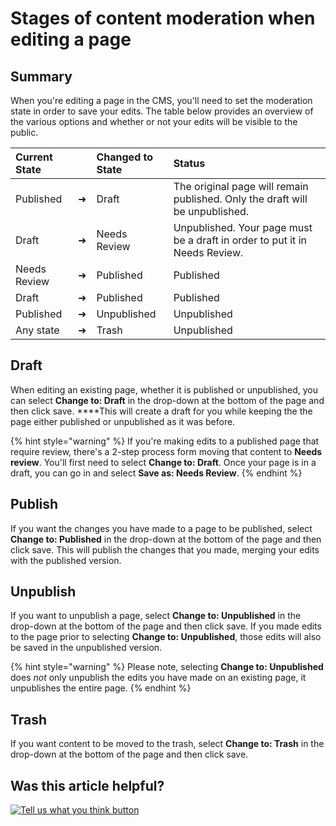 # Stages of content moderation when editing a page

## Summary

When you're editing a page in the CMS, you'll need to set the moderation state in order to save your edits. The table below provides an overview of the various options and whether or not your edits will be visible to the public. 

| Current State |  | Changed to State | Status |
| :--- | :--- | :--- | :--- |
| Published  | ➜ | Draft | The original page will remain published. Only the draft will be unpublished. |
| Draft  | ➜ | Needs Review | Unpublished. Your page must be a draft in order to put it in Needs Review. |
| Needs Review  | ➜ | Published | Published |
| Draft  | ➜ | Published | Published |
| Published  | ➜ | Unpublished | Unpublished |
| Any state  | ➜ | Trash | Unpublished |

## Draft

When editing an existing page, whether it is published or unpublished, you can select **Change to: Draft** in the drop-down at the bottom of the page and then click save. ****This will create a draft for you while keeping the the page either published or unpublished as it was before.

{% hint style="warning" %}
If you're making edits to a published page that require review, there's a 2-step process form moving that content to **Needs review**. You'll first need to select **Change to: Draft**. Once your page is in a draft, you can go in and select **Save as: Needs Review**. 
{% endhint %}

## Publish

If you want the changes you have made to a page to be published, select **Change to: Published** in the drop-down at the bottom of the page and then click save. This will publish the changes that you made, merging your edits with the published version.

## Unpublish

If you want to unpublish a page, select **Change to: Unpublished** in the drop-down at the bottom of the page and then click save. If you made edits to the page prior to selecting **Change to: Unpublished**, those edits will also be saved in the unpublished version.

{% hint style="warning" %}
Please note, selecting **Change to: Unpublished** does _not_ only unpublish the edits you have made on an existing page, it unpublishes the entire page. 
{% endhint %}

## Trash

If you want content to be moved to the trash, select **Change to: Trash** in the drop-down at the bottom of the page and then click save.

## Was this article helpful?

[![Tell us what you think button](https://blobscdn.gitbook.com/v0/b/gitbook-28427.appspot.com/o/assets%2F-LJ04qJGAHkvdE13BfdG%2F-LSz77NBAwnSNpMPT3df%2F-LSz7xSmyKXltd4avaCt%2FKB%20survey%20button%20POC%202.png?alt=media&token=8d071cab-8b95-48a3-a332-13e3fc8d9f96)](https://massgov.formstack.com/forms/mass_gov_knowledge_base_feedback?article=stages-of-content-moderation-when-editing-a-page)

